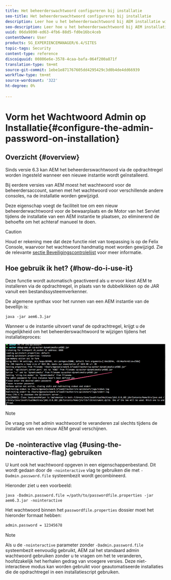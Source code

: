 ```yaml
---
title: Het beheerderswachtwoord configureren bij installatie
seo-title: Het beheerderswachtwoord configureren bij installatie
description: Leer hoe u het beheerderswachtwoord bij AEM installatie wijzigt.
seo-description: Leer hoe u het beheerderswachtwoord bij AEM installatie wijzigt.
uuid: 06da9890-ed63-4fb6-88d5-fd0e16bc4ceb
contentOwner: User
products: SG_EXPERIENCEMANAGER/6.4/SITES
topic-tags: Security
content-type: reference
discoiquuid: 00806e6e-3578-4caa-bafa-064f200a871f
translation-type: tm+mt
source-git-commit: 1ebe1e871767605dd4295429c3d0b4de4dd66939
workflow-type: tm+mt
source-wordcount: '322'
ht-degree: 0%

---
```



# Vorm het Wachtwoord Admin op Installatie{#configure-the-admin-password-on-installation}

## Overzicht {#overview}

Sinds versie 6.3 kan AEM het beheerderswachtwoord via de opdrachtregel worden ingesteld wanneer een nieuwe instantie wordt geïnstalleerd.

Bij eerdere versies van AEM moest het wachtwoord voor de beheerdersaccount, samen met het wachtwoord voor verschillende andere consoles, na de installatie worden gewijzigd.

Deze eigenschap voegt de faciliteit toe om een nieuw beheerderwachtwoord voor de bewaarplaats en de Motor van het Servlet tijdens de installatie van een AEM instantie te plaatsen, zo eliminerend de behoefte om het achteraf manueel te doen.

>[!CAUTION]
>
>Houd er rekening mee dat deze functie niet van toepassing is op de Felix Console, waarvoor het wachtwoord handmatig moet worden gewijzigd. Zie de relevante [sectie Beveiligingscontrolelijst](/help/sites-administering/security-checklist.md#change-default-passwords-for-the-aem-and-osgi-console-admin-accounts) voor meer informatie.

## Hoe gebruik ik het? {#how-do-i-use-it}

Deze functie wordt automatisch geactiveerd als u ervoor kiest AEM te installeren via de opdrachtregel, in plaats van te dubbelklikken op de JAR vanuit een bestandssysteemverkenner.

De algemene synthax voor het runnen van een AEM instantie van de bevellijn is:

```shell
java -jar aem6.3.jar
```

Wanneer u de instantie uitvoert vanaf de opdrachtregel, krijgt u de mogelijkheid om het beheerderswachtwoord te wijzigen tijdens het installatieproces:

![chlimage_1-116](assets/chlimage_1-116.png)

>[!NOTE]
>
>De vraag om het admin wachtwoord te veranderen zal slechts tijdens de installatie van een nieuw AEM geval verschijnen.

## De -nointeractive vlag {#using-the-nointeractive-flag} gebruiken

U kunt ook het wachtwoord opgeven in een eigenschappenbestand. Dit wordt gedaan door de `-nointeractive` vlag te gebruiken die met `-Dadmin.password.file` systeembezit wordt gecombineerd.

Hieronder ziet u een voorbeeld:

```shell
java -Dadmin.password.file =/path/to/passwordfile.properties -jar aem6.3.jar -nointeractive
```

Het wachtwoord binnen het `passwordfile.properties` dossier moet het hieronder formaat hebben:

```xml
admin.password = 12345678
```

>[!NOTE]
>
>Als u de `-nointeractive` parameter zonder `-Dadmin.password.file` systeembezit eenvoudig gebruikt, AEM zal het standaard admin wachtwoord gebruiken zonder u te vragen om het te veranderen, hoofdzakelijk het herhalen gedrag van vroegere versies. Deze niet-interactieve modus kan worden gebruikt voor geautomatiseerde installaties die de opdrachtregel in een installatiescript gebruiken.

